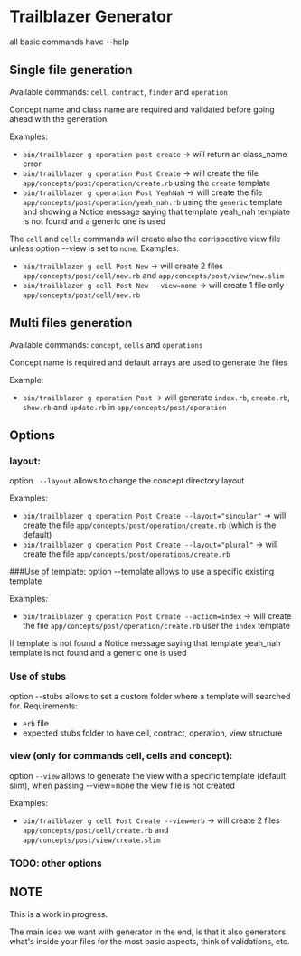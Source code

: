 # Trailblazer Generator
all basic commands have --help

## Single file generation

Available commands: `cell`, `contract`, `finder` and `operation`

Concept name and class name are required and validated before going ahead with the generation.

Examples:
- `bin/trailblazer g operation post create` -> will return an class_name error
- `bin/trailblazer g operation Post Create` -> will create the file `app/concepts/post/operation/create.rb` using the `create` template
- `bin/trailblazer g operation Post YeahNah` -> will create the file `app/concepts/post/operation/yeah_nah.rb` using the `generic` template and showing a Notice message saying that template yeah_nah template is not found and a generic one is used

The `cell` and `cells` commands will create also the corrispective view file unless option --view is set to `none`.
Examples:
- `bin/trailblazer g cell Post New` -> will create 2 files `app/concepts/post/cell/new.rb` and `app/concepts/post/view/new.slim`
- `bin/trailblazer g cell Post New --view=none` -> will create 1 file only `app/concepts/post/cell/new.rb`

## Multi files generation

Available commands: `concept`, `cells` and `operations`

Concept name is required and default arrays are used to generate the files

Example:
- `bin/trailblazer g operation Post` -> will generate `index.rb`, `create.rb`, `show.rb` and `update.rb` in `app/concepts/post/operation`

## Options
### layout:
option `
--layout` allows to change the concept directory layout

Examples:
- `bin/trailblazer g operation Post Create --layout="singular"` -> will create the file `app/concepts/post/operation/create.rb` (which is the default)
- `bin/trailblazer g operation Post Create --layout="plural"` -> will create the file `app/concepts/post/operations/create.rb`

###Use of template:
option --template allows to use a specific existing template

Examples:
- `bin/trailblazer g operation Post Create --actiom=index` -> will create the file `app/concepts/post/operation/create.rb` user the `index` template

If template is not found a Notice message saying that template yeah_nah template is not found and a generic one is used

### Use of stubs
option --stubs allows to set a custom folder where a template will searched for.
Requirements:
- `erb` file
- expected stubs folder to have cell, contract, operation, view structure

### view (only for commands cell, cells and concept):
option `--view` allows to generate the view with a specific template (default slim), when passing --view=none the view file is not created

Examples:
- `bin/trailblazer g cell Post Create --view=erb` -> will create 2 files `app/concepts/post/cell/create.rb` and `app/concepts/post/view/create.slim`

### TODO: other options

## NOTE
This is a work in progress.

The main idea we want with generator in the end, is that it also generators what's inside your files for the most basic aspects, think of validations, etc.